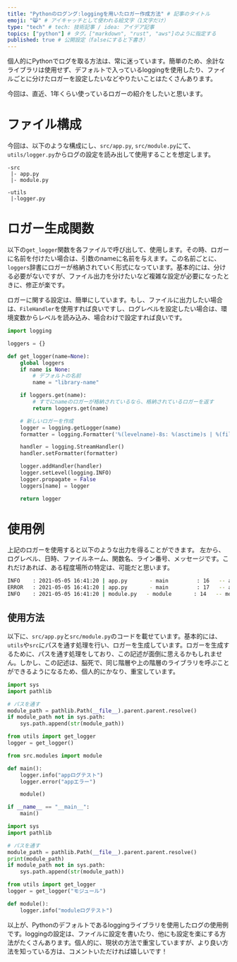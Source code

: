 ```yaml
---
title: "Pythonのログング:loggingを用いたロガー作成方法" # 記事のタイトル
emoji: "😸" # アイキャッチとして使われる絵文字（1文字だけ）
type: "tech" # tech: 技術記事 / idea: アイデア記事
topics: ["python"] # タグ。["markdown", "rust", "aws"]のように指定する
published: true # 公開設定（falseにすると下書き）
---
```



個人的にPythonでログを取る方法は、常に迷っています。簡単のため、余計なライブラリは使用せず、デフォルトで入っているloggingを使用したり、ファイルごとに分けたロガーを設定したいなどやりたいことはたくさんあります。

今回は、直近、1年くらい使っているロガーの紹介をしたいと思います。

# ファイル構成

今回は、以下のような構成にし、```src/app.py```, ```src/module.py```にて、```utils/logger.py```からログの設定を読み出して使用することを想定します。

```
-src
 |- app.py
 |- module.py

-utils
 |-logger.py

```

# ロガー生成関数

以下の```get_logger```関数を各ファイルで呼び出して、使用します。その時、ロガーに名前を付けたい場合は、引数のnameに名前を与えます。この名前ごとに、```loggers```辞書にロガーが格納されていく形式になっています。基本的には、分ける必要がないですが、ファイル出力を分けたいなど複雑な設定が必要になったときに、修正が楽です。

ロガーに関する設定は、簡単にしています。もし、ファイルに出力したい場合は、```FileHandler```を使用すれば良いですし、ログレベルを設定したい場合は、環境変数からレベルを読み込み、場合わけで設定すれば良いです。

```python:utils/logger.py
import logging

loggers = {}

def get_logger(name=None):
    global loggers
    if name is None:
        # デフォルトの名前
        name = "library-name"

    if loggers.get(name):
        # すでにnameのロガーが格納されているなら、格納されているロガーを返す
        return loggers.get(name)

    # 新しいロガーを作成
    logger = logging.getLogger(name)
    formatter = logging.Formatter('%(levelname)-8s: %(asctime)s | %(filename)-12s - %(funcName)-12s : %(lineno)-4s -- %(message)s', datefmt='%Y-%m-%d %H:%M:%S')

    handler = logging.StreamHandler()
    handler.setFormatter(formatter)

    logger.addHandler(handler)
    logger.setLevel(logging.INFO)
    logger.propagate = False
    loggers[name] = logger

    return logger
```

# 使用例

上記のロガーを使用すると以下のような出力を得ることができます。
左から、ログレベル、日時、ファイルネーム、関数名、ライン番号、メッセージです。これだけあれば、ある程度場所の特定は、可能だと思います。

```bash
INFO    : 2021-05-05 16:41:20 | app.py       - main         : 16   -- appログテスト
ERROR   : 2021-05-05 16:41:20 | app.py       - main         : 17   -- appエラー
INFO    : 2021-05-05 16:41:20 | module.py   - module       : 14   -- moduleログテスト
```

## 使用方法

以下に、```src/app.py```と```src/module.py```のコードを載せています。基本的には、```utils```や```src```にパスを通す処理を行い、ロガーを生成しています。ロガーを生成するために、パスを通す処理をしており、この記述が面倒に思えるかもしれません。しかし、この記述は、脳死で、同じ階層や上の階層のライブラリを呼ぶことができるようになるため、個人的にかなり、重宝しています。

```python:src/app.py
import sys
import pathlib

# パスを通す
module_path = pathlib.Path(__file__).parent.parent.resolve()
if module_path not in sys.path:
    sys.path.append(str(module_path))

from utils import get_logger
logger = get_logger()

from src.modules import module

def main():
    logger.info("appログテスト")
    logger.error("appエラー")

    module()

if __name__ == "__main__":
    main()
```

```python:src/module.py
import sys
import pathlib

# パスを通す
module_path = pathlib.Path(__file__).parent.parent.resolve()
print(module_path)
if module_path not in sys.path:
    sys.path.append(str(module_path))

from utils import get_logger
logger = get_logger("モジュール")

def module():
    logger.info("moduleログテスト")
```

以上が、Pythonのデフォルトであるloggingライブラリを使用したログの使用例です。loggingの設定は、ファイルに設定を書いたり、他にも設定を楽にする方法がたくさんあります。個人的に、現状の方法で重宝していますが、より良い方法を知っている方は、コメントいただければ嬉しいです！

